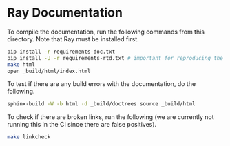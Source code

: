 # Ray Documentation

To compile the documentation, run the following commands from this directory.
Note that Ray must be installed first.

```bash
pip install -r requirements-doc.txt
pip install -U -r requirements-rtd.txt # important for reproducing the deployment environment
make html
open _build/html/index.html
```

To test if there are any build errors with the documentation, do the following.

```bash
sphinx-build -W -b html -d _build/doctrees source _build/html
```

To check if there are broken links, run the following (we are currently not running this
in the CI since there are false positives).

```bash
make linkcheck
```
